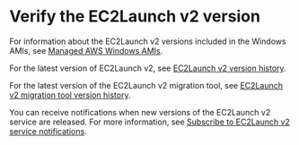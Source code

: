 # Verify the EC2Launch v2 version<a name="ec2launch-v2-verify-version"></a>

For information about the EC2Launch v2 versions included in the Windows AMIs, see [Managed AWS Windows AMIs](windows-ami-version-history.md)\.

For the latest version of EC2Launch v2, see [EC2Launch v2 version history](ec2launch-v2-install.md#ec2launchv2-version-history)\.

For the latest version of the EC2Launch v2 migration tool, see [EC2Launch v2 migration tool version history](ec2launch-v2-migrate.md#ec2launchv2-migration-tool-version-history)\.

You can receive notifications when new versions of the EC2Launch v2 service are released\. For more information, see [Subscribe to EC2Launch v2 service notifications](ec2launch-v2-sns.md)\.